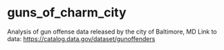 # guns_of_charm_city

Analysis of gun offense data released by the city of Baltimore, MD
Link to data: https://catalog.data.gov/dataset/gunoffenders

